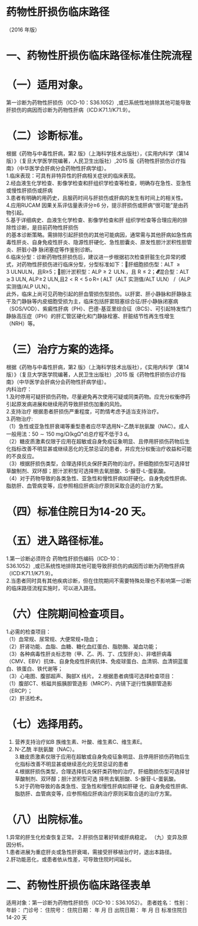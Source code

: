 # 药物性肝损伤临床路径  
（2016 年版）  
# 一、药物性肝损伤临床路径标准住院流程  
# （一）适用对象。  
第一诊断为药物性肝损伤（ICD-10：S36.1052）,或已系统性地排除其他可能导致肝损伤的病因而诊断为药物性肝病（ICD:K71.1/K71.9）。  
# （二）诊断标准。  
根据《药物与中毒性肝病，第2 版》（上海科学技术出版社），《实用内科学（第14 版）》（复旦大学医学院编著，人民卫生出版社）,2015 版《药物性肝损伤诊疗指南》（中华医学会肝病分会药物性肝病学组）。  
1.临床表现：可具有非特异性的肝病相关症状的临床表现。  
2.经血液生化学检查、影像学检查和肝组织学检查等检查，明确存在急性、亚急性或慢性肝损伤或肝病  
3.患者有明确的用药史，且服药时间与肝损伤或肝病的发生有时间上的相关性。  
4.应用RUCAM 因果关系评估量表评分≥6 分，提示肝损伤或肝病“很可能”是由药物引起。  
5.基于详细病史、血液生化学检查、影像学检查和肝 组织学检查等合理应用的排除性诊断，是目前药物性肝损伤  
的基本诊断策略。需排除引起肝损伤的其他可能病因，通常需与其他肝病如急性病毒性肝炎、自身免疫性肝炎、隐源性肝硬化、急性胆囊炎、原发性胆汁淤积性胆管炎、肝脏小静 脉闭塞症等作鉴别诊断。  
6.临床分型：诊断药物性肝损伤后，建议进一步根据初次检查肝脏生化异常的模式，对药物性肝损伤进行临床分型，分型标准如下：肝细胞损伤型：$\mathrm{ALT}\ \geqslant3\ \mathrm{ULN}$ULN，且R≥5；胆汁淤积型：$\mathrm{ALP\geqslant2\,\ U L N}.$，且 ${\mathrm{R}}{\leqslant}2$；$\mathbfcal{E}$混合型：ALT
$\gtrsim\!3\;\mathrm{ULN},\;\mathrm{ALP\!\geq\!2\;U L N},$且$2{<}\mathrm{R}{<}5\,\mathrm{o}\,\mathrm{R}{=}\,(\,\mathrm{ALT}$（ALT 实测值/ALT ULN）
/（ALP 实测值/ALP ULN）。  
此外，临床上尚可见药物引起的肝血管损伤型损伤。以肝窦、肝小静脉和肝静脉主干及门静脉等内皮细胞受损为主，临床包括肝窦阻塞综合征/肝小静脉闭塞病（SOS/VOD）、紫癜性肝病（PH）、巴德-基亚里综合征（BCS）、可引起特发性门静脉高压症（IPH）的肝汇管区硬化和门静脉栓塞、肝脏结节性再生性增生（NRH）等。  
# （三）治疗方案的选择。  
根据《药物与中毒性肝病，第2 版》（上海科学技术出版社），《实用内科学（第14 版）》（复旦大学医学院编著，人民卫生出版社）,2015 版《药物性肝损伤诊疗指南》（中华医学会肝病分会药物性肝病学组）。  
内科治疗：  
1.及时停用可疑肝损伤药物，尽量避免再次使用可疑或同类药物。应充分权衡停药引起原发病进展和继续用药导致肝损伤加重的风险。  
2.支持治疗  根据患者肝损伤严重程度，可酌情考虑予适当支持治疗。  
3.药物治疗:  
（1）急性或亚急性肝衰竭等重型患者应尽早选用$\mathrm{N}-$乙酰半胱氨酸（NAC）。成人一般用法：$50{\sim}150\;\mathrm{mg/\Omega(kg\Omega^{\bullet}{\mathrm{d}})}$总疗程不低于3 d。  
（2）糖皮质激素仅限于应用在超敏或自身免疫征象明显、且停用肝损伤药物后生化指标改善不明显甚或继续恶化的无禁忌证的患者，并应充分权衡治疗收益和可能的不良反应。  
（3）根据肝损伤类型，合理选择抗炎保肝类药物的治疗。肝细胞损伤型可选择甘草酸制剂、双环醇；胆汁淤积型可选择熊去氧胆酸、S-腺苷-L-蛋氨酸。  
（4）对于药物导致的各类急性、亚急性和慢性肝病如肝硬化、自身免疫性肝病、脂肪肝、血管病变等，应参照相应肝病治疗原则采取合适的治疗方案。  
# （四）标准住院日为14-20 天。  
# （五）进入路径标准。  
1.第一诊断必须符合  药物性肝损伤编码（ICD-10：  
S36.1052）,或已系统性地排除其他可能导致肝损伤的病因而诊断为药物性肝病（ICD:K71.1/K71.9）。  
2.当患者同时具有其他疾病诊断，但在住院期间不需要特殊处理也不影响第一诊断的临床路径流程实施时，可以进入路径。  
# （六）住院期间检查项目。  
1.必需的检查项目：  
（1）血常规、尿常规、大便常规$+$隐血；  
（2）肝肾功能、血脂、血糖、糖化血红蛋白、脂肪酶、凝血功能；  
（3）各种病毒性肝炎标志物（甲、乙、丙、丁、戊型肝炎）、非嗜肝病毒（CMV、EBV）抗体、自身免疫性肝病抗体、免疫球蛋白、血清铜、血清铜蓝蛋白、铁蛋白、铁代谢等；  
（3）心电图、腹部超声、胸部X 线片。 2.根据患者病情可选择检查项目：  
（1）腹部CT、核磁共振胰胆管造影（MRCP）、内镜下逆行性胰胆管造影（ERCP）；  
（2）肝活检术。  
# （七）选择用药。  
1. 营养支持治疗如B 族维生素、叶酸、维生素C、维生素E。  
2. N-乙酰 半胱氨酸（NAC）。  
3.糖皮质激素仅限于应用在超敏或自身免疫征象明显、且停用肝损伤药物后生化指标改善不明显甚或继续恶化的无禁忌证的患者  
4.根据肝损伤类型，合理选择抗炎保肝类药物的治疗。肝细胞损伤型可选择甘草酸制剂、双环醇；胆汁淤积型可选 择熊去氧胆酸、S-腺苷-L-蛋氨酸。  
5.对于药物导致的各类急性、亚急性和慢性肝病如肝硬 化、自身免疫性肝病、脂肪肝、血管病变等，应参照相应肝病治疗原则采取合适的治疗方案。  
# （八）出院标准。  
1.异常的肝生化检查恢复正常。  2.肝损伤显著好转或肝病稳定。 （九）变异及原因分析。  
1.患者进展为重症肝炎或急性肝衰竭，需接受肝移植治疗时，退出本路径。  
2.肝功能恶化，或患者依从性差，可导致住院时间延长。  
# 二、药物性肝损伤临床路径表单  
适用对象：第一诊断为药物性肝损伤（ICD-10：S36.1052）。 患者姓名：          性别：     年龄：    门诊号：       住院号：           住院日期：    年  月  日     出院日期：    年  月  日  标准住院日14-20 天  
